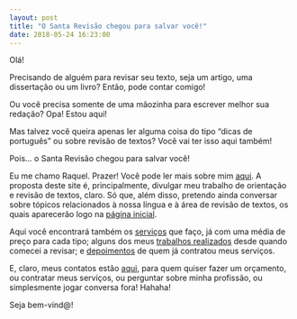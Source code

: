 ```yaml
---
layout: post
title: "O Santa Revisão chegou para salvar você!"
date: 2018-05-24 16:23:00
---
```


Olá!

Precisando de alguém para revisar seu texto, seja um artigo, uma dissertação ou um livro? 
Então, pode contar comigo! 

Ou você precisa somente de uma mãozinha para escrever melhor sua redação?
Opa! Estou aqui!

Mas talvez você queira apenas ler alguma coisa do tipo “dicas de português” ou sobre revisão de textos?
Você vai ter isso aqui também!

Pois... o Santa Revisão chegou para salvar você!

Eu me chamo Raquel. Prazer! Você pode ler mais sobre mim [aqui](/sobre/). 
A proposta deste site é, principalmente, divulgar meu trabalho de orientação e revisão de textos, claro. Só que, além disso, pretendo ainda conversar sobre tópicos relacionados à nossa língua e à área de revisão de textos, os quais aparecerão logo na [página inicial](/). 

Aqui você encontrará também os [serviços](/servicos/) que faço, já com uma média de preço para cada tipo; alguns dos meus [trabalhos realizados](/trabalhos-realizados/) desde quando comecei a revisar; e [depoimentos](/depoimentos/) de quem já contratou meus serviços. 

E, claro, meus contatos estão [aqui](/contato/), para quem quiser fazer um orçamento, ou contratar meus serviços, ou perguntar sobre minha profissão, ou simplesmente jogar conversa fora! Hahaha!

Seja bem-vind@!
